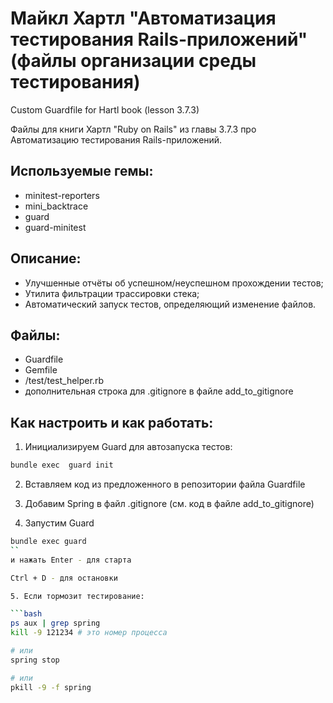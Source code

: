 # Майкл Хартл "Автоматизация тестирования Rails-приложений" (файлы организации среды тестирования)

Custom Guardfile for Hartl book (lesson 3.7.3)

Файлы для книги Хартл "Ruby on Rails" из главы 3.7.3 про Автоматизацию тестирования Rails-приложений.

## Используемые гемы:

- minitest-reporters
- mini_backtrace
- guard
- guard-minitest

## Описание:

- Улучшенные отчёты об успешном/неуспешном прохождении тестов;
- Утилита фильтрации трассировки стека;
- Автоматический запуск тестов, определяющий изменение файлов.

## Файлы:

- Guardfile
- Gemfile
- /test/test_helper.rb
- дополнительная строка для .gitignore в файле add_to_gitignore

## Как настроить и как работать:

1. Инициализируем Guard для автозапуска тестов:

```bash
bundle exec  guard init
```
2. Вставляем код из предложенного в репозитории файла Guardfile

3. Добавим Spring в файл .gitignore (см. код в файле add_to_gitignore)

4. Запустим Guard

```bash
bundle exec guard
``
и нажать Enter - для старта

Ctrl + D - для остановки

5. Если тормозит тестирование:

```bash
ps aux | grep spring
kill -9 121234 # это номер процесса

# или
spring stop

# или
pkill -9 -f spring
```
